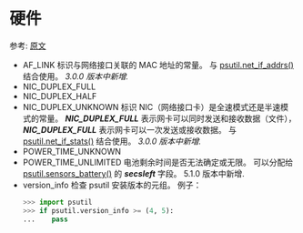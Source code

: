 # 硬件

参考: [原文](https://psutil.readthedocs.io/en/latest/#hardware-constants)

- AF_LINK <a name="psutil.AF_LINK"></a>
  标识与网络接口关联的 MAC 地址的常量。 与 [psutil.net_if_addrs()](#psutil.net_if_addrs) 结合使用。
  *3.0.0 版本中新增.*
- NIC_DUPLEX_FULL <a name="psutil.NIC_DUPLEX_FULL"></a>
- NIC_DUPLEX_HALF <a name="psutil.NIC_DUPLEX_HALF"></a>
- NIC_DUPLEX_UNKNOWN <a name="psutil.NIC_DUPLEX_UNKNOWN"></a>
  标识 NIC（网络接口卡）是全速模式还是半速模式的常量。 ***NIC_DUPLEX_FULL*** 表示网卡可以同时发送和接收数据（文件），***NIC_DUPLEX_FULL*** 表示网卡可以一次发送或接收数据。 与 [psutil.net_if_stats()](#psutil.net_if_stats) 结合使用。
  *3.0.0 版本中新增.*
- POWER_TIME_UNKNOWN <a name="psutil.POWER_TIME_UNKNOWN">
- POWER_TIME_UNLIMITED <a name="psutil.POWER_TIME_UNLIMITED">
  电池剩余时间是否无法确定或无限。 可以分配给 [psutil.sensors_battery()](#psutil.sensors_battery) 的 ***secsleft*** 字段。
  5.1.0 版本中新增.
- version_info
  检查 psutil 安装版本的元组。 例子：
  ```python
  >>> import psutil
  >>> if psutil.version_info >= (4, 5):
  ...    pass
  ```
